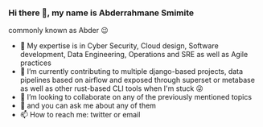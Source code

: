 ### Hi there 👋, my name is Abderrahmane Smimite

commonly known as Abder 😉



- 💪 My expertise is in Cyber Security, Cloud design, Software development, Data Engineering, Operations and SRE as well as Agile practices
- 🔭 I’m currently contributing to multiple django-based projects, data pipelines based on airflow and exposed through superset or metabase as well as other rust-based CLI tools when I'm stuck 😜
- 👯 I’m looking to collaborate on any of the previously mentioned topics
- 💬 and you can ask me about any of them
- 📫 How to reach me: twitter or email
